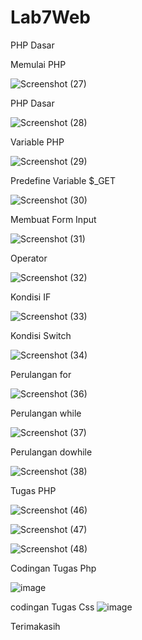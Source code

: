 # Lab7Web
PHP Dasar

Memulai PHP

![Screenshot (27)](https://user-images.githubusercontent.com/81596397/117650510-ffe28200-b1ba-11eb-90a0-9f8fda96acc2.png)

PHP Dasar

![Screenshot (28)](https://user-images.githubusercontent.com/81596397/117650571-17ba0600-b1bb-11eb-8c66-12d6ee5aa56d.png)

Variable PHP

![Screenshot (29)](https://user-images.githubusercontent.com/81596397/117650629-26a0b880-b1bb-11eb-999d-c492cb8e2e7f.png)

Predefine Variable $_GET

![Screenshot (30)](https://user-images.githubusercontent.com/81596397/117650687-38825b80-b1bb-11eb-91fc-5a6f7248102d.png)

Membuat Form Input 

![Screenshot (31)](https://user-images.githubusercontent.com/81596397/117650727-433cf080-b1bb-11eb-85c1-b034818a3cd4.png)

Operator

![Screenshot (32)](https://user-images.githubusercontent.com/81596397/117650810-61a2ec00-b1bb-11eb-9722-37c539df5f76.png)

Kondisi IF

![Screenshot (33)](https://user-images.githubusercontent.com/81596397/117650899-77b0ac80-b1bb-11eb-84e8-235eeb9fbf3a.png)

Kondisi Switch

![Screenshot (34)](https://user-images.githubusercontent.com/81596397/117650939-839c6e80-b1bb-11eb-849a-a5cee7ccc7ce.png)

Perulangan for

![Screenshot (36)](https://user-images.githubusercontent.com/81596397/117650978-9616a800-b1bb-11eb-910d-aa64c3eb4185.png)

Perulangan while

![Screenshot (37)](https://user-images.githubusercontent.com/81596397/117651016-a3339700-b1bb-11eb-87e1-22932ecdb93b.png)

Perulangan dowhile

![Screenshot (38)](https://user-images.githubusercontent.com/81596397/117651051-ad559580-b1bb-11eb-9372-a25287a87703.png)

Tugas PHP

![Screenshot (46)](https://user-images.githubusercontent.com/81596397/117752748-880b6a80-b241-11eb-9d18-cce862186b2e.png)

![Screenshot (47)](https://user-images.githubusercontent.com/81596397/117752759-8b9ef180-b241-11eb-89ed-21a648679614.png)

![Screenshot (48)](https://user-images.githubusercontent.com/81596397/117752767-8e014b80-b241-11eb-8869-fdd10e6315bb.png)

Codingan Tugas Php

![image](https://user-images.githubusercontent.com/81596397/117752878-c143da80-b241-11eb-9897-e07e5e365511.png)

codingan Tugas Css
![image](https://user-images.githubusercontent.com/81596397/117752933-da4c8b80-b241-11eb-93b5-a5fbf3cd5b5a.png)

Terimakasih
